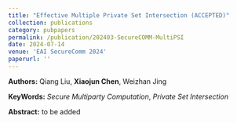 ```yaml
---
title: "Effective Multiple Private Set Intersection (ACCEPTED)"
collection: publications
category: pubpapers
permalink: /publication/202403-SecureCOMM-MultiPSI
date: 2024-07-14
venue: 'EAI SecureComm 2024'
paperurl: ''
---
```

**Authors:**  Qiang Liu, **Xiaojun Chen**, Weizhan Jing 

**KeyWords:** *Secure Multiparty Computation*, *Private Set Intersection*

**Abstract:** to be added
